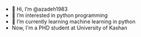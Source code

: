 - 👋 Hi, I’m @azadeh1983
- 👀 I’m interested in python programming
- 🌱 I’m currently learning machine learning in python
- Now, I'm a PHD student at University of Kashan


<!---
azadeh1983/azadeh1983 is a ✨ special ✨ repository because its `README.md` (this file) appears on your GitHub profile.
You can click the Preview link to take a look at your changes.
--->
